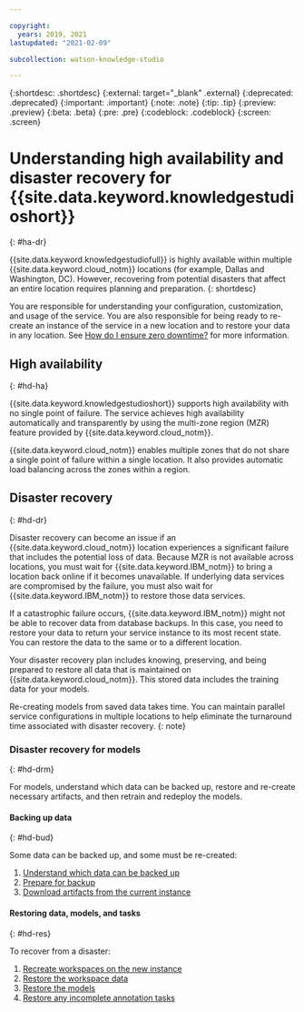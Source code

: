 ```yaml
---

copyright:
  years: 2019, 2021
lastupdated: "2021-02-09"

subcollection: watson-knowledge-studio

---
```


{:shortdesc: .shortdesc}
{:external: target="_blank" .external}
{:deprecated: .deprecated}
{:important: .important}
{:note: .note}
{:tip: .tip}
{:preview: .preview}
{:beta: .beta}
{:pre: .pre}
{:codeblock: .codeblock}
{:screen: .screen}

# Understanding high availability and disaster recovery for {{site.data.keyword.knowledgestudioshort}}
{: #ha-dr}

{{site.data.keyword.knowledgestudiofull}} is highly available within multiple {{site.data.keyword.cloud_notm}} locations (for example, Dallas and Washington, DC). However, recovering from potential disasters that affect an entire location requires planning and preparation.
{: shortdesc}

You are responsible for understanding your configuration, customization, and usage of the service. You are also responsible for being ready to re-create an instance of the service in a new location and to restore your data in any location. See [How do I ensure zero downtime?](/docs/overview?topic=overview-zero-downtime#zero-downtime) for more information.

## High availability
{: #hd-ha}

{{site.data.keyword.knowledgestudioshort}} supports high availability with no single point of failure. The service achieves high availability automatically and transparently by using the multi-zone region (MZR) feature provided by {{site.data.keyword.cloud_notm}}.

{{site.data.keyword.cloud_notm}} enables multiple zones that do not share a single point of failure within a single location. It also provides automatic load balancing across the zones within a region.

## Disaster recovery
{: #hd-dr}

Disaster recovery can become an issue if an {{site.data.keyword.cloud_notm}} location experiences a significant failure that includes the potential loss of data. Because MZR is not available across locations, you must wait for {{site.data.keyword.IBM_notm}} to bring a location back online if it becomes unavailable. If underlying data services are compromised by the failure, you must also wait for {{site.data.keyword.IBM_notm}} to restore those data services.

If a catastrophic failure occurs, {{site.data.keyword.IBM_notm}} might not be able to recover data from database backups. In this case, you need to restore your data to return your service instance to its most recent state. You can restore the data to the same or to a different location.

Your disaster recovery plan includes knowing, preserving, and being prepared to restore all data that is maintained on {{site.data.keyword.cloud_notm}}. This stored data includes the training data for your models.

Re-creating models from saved data takes time. You can maintain parallel service configurations in multiple locations to help eliminate the turnaround time associated with disaster recovery.
{: note}

### Disaster recovery for models
{: #hd-drm}

For models, understand which data can be backed up, restore and re-create necessary artifacts, and then retrain and redeploy the models.

#### Backing up data
{: #hd-bud}

Some data can be backed up, and some must be re-created:

1. [Understand which data can be backed up](/docs/watson-knowledge-studio?topic=watson-knowledge-studio-backup-restore#data)
1. [Prepare for backup](/docs/watson-knowledge-studio?topic=watson-knowledge-studio-backup-restore#prepare)
1. [Download artifacts from the current instance](/docs/watson-knowledge-studio?topic=watson-knowledge-studio-backup-restore#export)


#### Restoring data, models, and tasks
{: #hd-res}

To recover from a disaster:

1. [Recreate workspaces on the new instance](/docs/watson-knowledge-studio?topic=watson-knowledge-studio-backup-restore#recreateproj)
1. [Restore the workspace data](/docs/watson-knowledge-studio?topic=watson-knowledge-studio-backup-restore#restoredata)
1. [Restore the models](/docs/watson-knowledge-studio?topic=watson-knowledge-studio-backup-restore#restoremodels)
1. [Restore any incomplete annotation tasks](/docs/watson-knowledge-studio?topic=watson-knowledge-studio-backup-restore#restoretasks)
